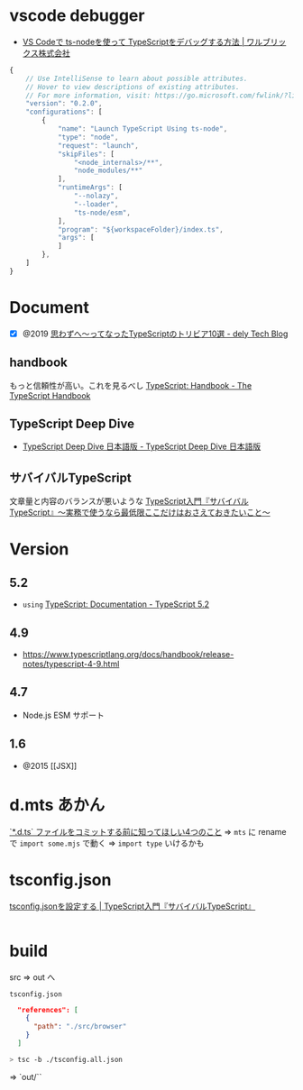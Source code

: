 # vscode debugger

- [VS Codeで ts-nodeを使って TypeScriptをデバッグする方法 | ワルブリックス株式会社](https://www.walbrix.co.jp/article/debug-typescript-with-ts-node.html)

```js
{
    // Use IntelliSense to learn about possible attributes.
    // Hover to view descriptions of existing attributes.
    // For more information, visit: https://go.microsoft.com/fwlink/?linkid=830387
    "version": "0.2.0",
    "configurations": [
        {
            "name": "Launch TypeScript Using ts-node",
            "type": "node",
            "request": "launch",
            "skipFiles": [
                "<node_internals>/**",
                "node_modules/**"
            ],
            "runtimeArgs": [
                "--nolazy",
                "--loader",
                "ts-node/esm",
            ],
            "program": "${workspaceFolder}/index.ts",
            "args": [
            ]
        },
    ]
}
```

# Document

- [x] @2019 [思わずへ〜ってなったTypeScriptのトリビア10選 - dely Tech Blog](https://tech.dely.jp/entry/ten_trivia_of_typescript_)

## handbook

もっと信頼性が高い。これを見るべし
[TypeScript: Handbook - The TypeScript Handbook](https://www.typescriptlang.org/docs/handbook/intro.html)

## TypeScript Deep Dive

- [TypeScript Deep Dive 日本語版 - TypeScript Deep Dive 日本語版](https://typescript-jp.gitbook.io/deep-dive/)

## サバイバルTypeScript

文章量と内容のバランスが悪いような
[TypeScript入門『サバイバルTypeScript』〜実務で使うなら最低限ここだけはおさえておきたいこと〜](https://typescriptbook.jp/)

# Version

## 5.2

- `using` [TypeScript: Documentation - TypeScript 5.2](https://www.typescriptlang.org/docs/handbook/release-notes/typescript-5-2.html)

## 4.9

- https://www.typescriptlang.org/docs/handbook/release-notes/typescript-4-9.html

## 4.7

- Node.js ESM サポート

## 1.6

- @2015 [[JSX]]

# d.mts あかん

[\`\*.d.ts\` ファイルをコミットする前に知ってほしい4つのこと](<https://zenn.dev/qnighy/articles/9a6a0041f2a1aa#(1)-%E5%AE%9F%E3%81%AF-*.ts-%E3%81%A7%E3%81%84%E3%81%84%E3%81%8B%E3%82%82%E3%81%97%E3%82%8C%E3%81%AA%E3%81%84>)
=> `mts` に rename で `import some.mjs` で動く
=> `import type` いけるかも

# tsconfig.json

[tsconfig.jsonを設定する | TypeScript入門『サバイバルTypeScript』](https://typescriptbook.jp/reference/tsconfig/tsconfig.json-settings)

```json

```

# build

src => out へ

`tsconfig.json`

```json
  "references": [
    {
      "path": "./src/browser"
    }
  ]
```

```sh
> tsc -b ./tsconfig.all.json
```

=> `out/``
